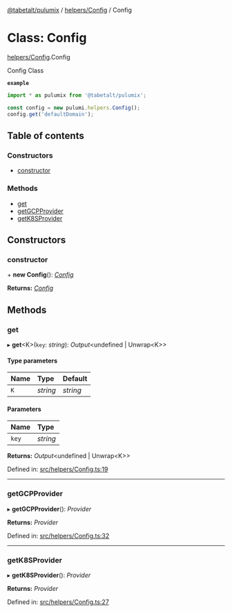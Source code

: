[@tabetalt/pulumix](../README.md) / [helpers/Config](../modules/helpers_config.md) / Config

# Class: Config

[helpers/Config](../modules/helpers_config.md).Config

Config Class

**`example`**
```typescript
import * as pulumix from '@tabetalt/pulumix';

const config = new pulumi.helpers.Config();
config.get('defaultDomain');
```

## Table of contents

### Constructors

- [constructor](helpers_config.config.md#constructor)

### Methods

- [get](helpers_config.config.md#get)
- [getGCPProvider](helpers_config.config.md#getgcpprovider)
- [getK8SProvider](helpers_config.config.md#getk8sprovider)

## Constructors

### constructor

\+ **new Config**(): [*Config*](helpers_config.config.md)

**Returns:** [*Config*](helpers_config.config.md)

## Methods

### get

▸ **get**<K\>(`key`: *string*): *Output*<undefined \| Unwrap<K\>\>

#### Type parameters

| Name | Type | Default |
| :------ | :------ | :------ |
| `K` | *string* | *string* |

#### Parameters

| Name | Type |
| :------ | :------ |
| `key` | *string* |

**Returns:** *Output*<undefined \| Unwrap<K\>\>

Defined in: [src/helpers/Config.ts:19](https://github.com/tabetalt/pulumix/blob/996dcb8/src/helpers/Config.ts#L19)

___

### getGCPProvider

▸ **getGCPProvider**(): *Provider*

**Returns:** *Provider*

Defined in: [src/helpers/Config.ts:32](https://github.com/tabetalt/pulumix/blob/996dcb8/src/helpers/Config.ts#L32)

___

### getK8SProvider

▸ **getK8SProvider**(): *Provider*

**Returns:** *Provider*

Defined in: [src/helpers/Config.ts:27](https://github.com/tabetalt/pulumix/blob/996dcb8/src/helpers/Config.ts#L27)
